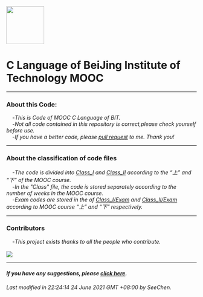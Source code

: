 <img src="https://www.emojidaquan.com/Uploads/image/202105/1621219923545111.gif" width="100" height="100" alt=""/>

# C Language of BeiJing Institute of Technology MOOC
***
### About this Code:
&nbsp;&nbsp;&nbsp;&nbsp;-*This is Code of MOOC C Language of BIT.*<br/>
&nbsp;&nbsp;&nbsp;&nbsp;-*Not all code contained in this repository is correct,please check yourself before use.*</br>
&nbsp;&nbsp;&nbsp;&nbsp;-*If you have a better code, please [pull request](https://docs.github.com/en/github/collaborating-with-pull-requests/proposing-changes-to-your-work-with-pull-requests/creating-a-pull-request) to me. Thank you!*
***
### About the classification of code files
&nbsp;&nbsp;&nbsp;&nbsp;-*The code is divided into [Class_I](https://github.com/SeeChen/MOOC_C_Language/tree/main/Class_I) and [Class_II](https://github.com/SeeChen/MOOC_C_Language/tree/main/Class_II) according to the “上” and “下” of the MOOC course.*</br>
&nbsp;&nbsp;&nbsp;&nbsp;-*In the "Class" file, the code is stored separately according to the number of weeks in the MOOC course.*</br>
&nbsp;&nbsp;&nbsp;&nbsp;-*Exam codes are stored in the of [Class_I/Exam](https://github.com/SeeChen/MOOC_C_Language/tree/main/Class_I/Exam) and [Class_II/Exam](https://github.com/SeeChen/MOOC_C_Language/tree/main/Class_II/Exam) according to MOOC course “上” and “下” respectively.*</br>
***
### Contributors
&nbsp;&nbsp;&nbsp;&nbsp;-*This project exists thanks to all the people who contribute.*</br></br>
<a href="https://github.com/SeeChen/MOOC_C_Language/graphs/contributors"><img src="https://contrib.rocks/image?repo=SeeChen/lexue_C_Language" /></a>
***
#### *If you have any suggestions, please [click here](https://wa.me/60108279254).*
###### *Last modified in 22:24:14 24 June 2021 GMT +08:00 by SeeChen.*

